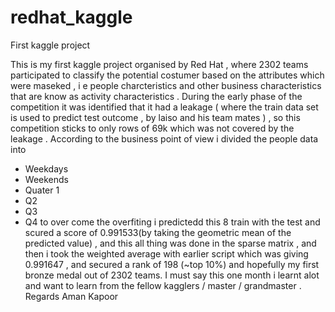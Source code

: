 # redhat_kaggle
First kaggle project


This is my first kaggle project organised by Red Hat , where 2302 teams
participated to classify the potential costumer based on the attributes
which were maseked , i e people charcteristics and other business
characteristics that are know as activity characteristics .
During the early phase of the competition it was identified that it had
a leakage ( where the train data set is used to predict test outcome ,
by laiso and his team mates ) , so this competition sticks to only rows
of 69k which was not covered by the leakage .
According to the business point of view i divided the people data into
- Weekdays
- Weekends
- Quater 1
- Q2
- Q3
- Q4
to over come the overfiting i predictedd this 8 train with the test and
scured a score of 0.991533(by taking the geometric mean of the predicted
value) , and this all thing was done in the sparse matrix , and then i
took the weighted average with earlier script which was giving 0.991647
, and secured a rank of 198 (~top 10%) and hopefully my first bronze
medal out of 2302 teams.
I must say this one month i learnt alot and want to learn from the
fellow kagglers / master / grandmaster .
Regards
Aman Kapoor
